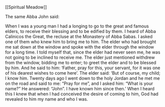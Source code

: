 [[Spiritual Meadow]]
 
The same Abba John said:  
 
When I was a young man I had a longing to go to the great and famous elders, to receive their blessing and to be edified by them. I heard of Abba Calinicos the Great, the recluse at the Monastery of Abba Sabas. I asked one of them who knew him to bring me to him. The elder who had brought me sat down at the window and spoke with the elder through the window for a long time. I told myself that, since the elder had never seen me, he was not going to be inclined to receive me. The elder just mentioned withdrew from the window, bidding me to enter; to greet the elder and to be blessed by him. And he said to him: ‘Father, pray for this, your servant, for it was one of his dearest wishes to come here’. The elder said: ‘But of course, my child; I know him. Twenty days ago I went down to the holy Jordan and he met me on the road and said to me: “Pray for me”, and I asked him: “What is your name?” He answered: “John”. I have known him since then.’ When I heard this I knew that when I had conceived the desire of coming to him, God had revealed to him my name and who I was.
